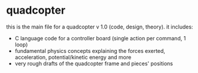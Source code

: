 quadcopter
==========

this is the main file for a quadcopter v 1.0 (code, design, theory). it includes:
- C language code for a controller board (single action per command, 1 loop)
- fundamental physics concepts explaining the forces exerted, acceleration, potential/kinetic energy and more
- very rough drafts of the quadcopter frame and pieces' positions
